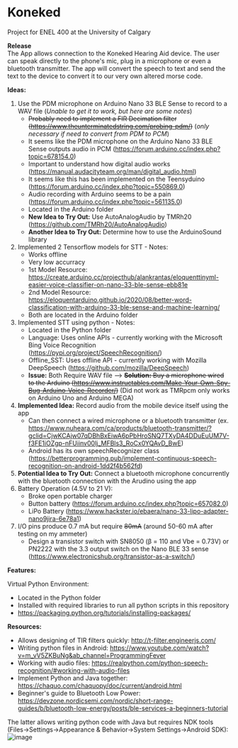 # Koneked
Project for ENEL 400 at the University of Calgary

**Release** </br>
The App allows connection to the Koneked Hearing Aid device. The user can speak directly to the phone's mic, plug in a microphone or even a bluetooth transmitter. The app will convert the speech to text and send the text to the device to convert it to our very own altered morse code.

**Ideas:**
1. Use the PDM microphone on Arduino Nano 33 BLE Sense to record to a WAV file (*Unable to get it to work, but here are some notes*)
 	- ~~Probably need to implement a FIR Decimation filter (https://www.theunterminatedstring.com/probing-pdm/)~~ (*only necessary if need to convert from PDM to PCM*)
 	- It seems like the PDM microphone on the Arduino Nano 33 BLE Sense outputs audio in PCM (https://forum.arduino.cc/index.php?topic=678154.0)
 	- Important to understand how digital audio works (https://manual.audacityteam.org/man/digital_audio.html)
 	- It seems like this has been implemented on the Teensyduino (https://forum.arduino.cc/index.php?topic=550869.0)
 	- Audio recording with Arduino seems to be a pain (https://forum.arduino.cc/index.php?topic=561135.0)
 	- Located in the Arduino folder
 	- **New Idea to Try Out:** Use AutoAnalogAudio by TMRh20 (https://github.com/TMRh20/AutoAnalogAudio)
 	- **Another Idea to Try Out:** Determine how to use the ArduinoSound library
2.  Implemented 2 Tensorflow models for STT - Notes:
 	- Works offline
 	- Very low accurracy
 	- 1st Model Resource: https://create.arduino.cc/projecthub/alankrantas/eloquenttinyml-easier-voice-classifier-on-nano-33-ble-sense-ebb81e
 	- 2nd Model Resource: https://eloquentarduino.github.io/2020/08/better-word-classification-with-arduino-33-ble-sense-and-machine-learning/
 	- Both are located in the Arduino folder
3. Implemented STT using python - Notes:
 	- Located in the Python folder
 	- Language: Uses online APIs - currently working with the Microsoft Bing Voice Recognition (https://pypi.org/project/SpeechRecognition/)
 	- Offline_SST: Uses offline API - currently working with Mozilla DeepSpeech (https://github.com/mozilla/DeepSpeech)
 	- **Issue:** Both Require WAV file --> ~~**Solution:** Buy a microphone wired to the Arduino (https://www.instructables.com/Make-Your-Own-Spy-Bug-Arduino-Voice-Recorder/)~~ (Did not work as TMRpcm only works on Arduino Uno and Arduino MEGA)
4. **Implemented Idea:** Record audio from the mobile device itself using the app
 	- Can then connect a wired microphone or a bluetooth transmitter (ex. https://www.nuheara.com/ca/products/bluetooth-transmitter/?gclid=CjwKCAjw07qDBhBxEiwA6pPbHroSNQ7TXyDA4DDuEuUM7V-f3FE1iOZgp-nFUiinv00lj_MFBls3_RoCx0YQAvD_BwE)
 	- Android has its own speechRecognizer class (https://betterprogramming.pub/implement-continuous-speech-recognition-on-android-1dd2f4b562fd)
5. **Potential Idea to Try Out:** Connect a bluetooth microphone concurrently with the bluetooth connection with the Arudino using the app
6. Battery Operation (4.5V to 21 V):
 	- Broke open portable charger
 	- Button battery (https://forum.arduino.cc/index.php?topic=657082.0)
 	- LiPo Battery (https://www.hackster.io/ebaera/nano-33-lipo-adapter-nano9jira-6e78a1)
7. I/O pins produce 0.7 mA but require ~~80mA~~ (around 50-60 mA after testing on my ammeter)
 	- Design a transistor switch with SN8050 (β = 110 and Vbe = 0.73V) or PN2222 with the 3.3 output switch on the Nano BLE 33 sense (https://www.electronicshub.org/transistor-as-a-switch/)
    
**Features:**

Virtual Python Environment:
 - Located in the Python folder
 - Installed with required libraries to run all python scripts in this repository
 - https://packaging.python.org/tutorials/installing-packages/

**Resources:**
 - Allows designing of TIR filters quickly: http://t-filter.engineerjs.com/
 - Writing python files in Android: https://www.youtube.com/watch?v=m_vV5ZKBuNg&ab_channel=ProgrammingFever
 - Working with audio files: https://realpython.com/python-speech-recognition/#working-with-audio-files
 - Implement Python and Java together: https://chaquo.com/chaquopy/doc/current/android.html
 - Beginner's guide to Bluetooth Low Power: https://devzone.nordicsemi.com/nordic/short-range-guides/b/bluetooth-low-energy/posts/ble-services-a-beginners-tutorial

The latter allows writing python code with Java but requires NDK tools (Files->Settings->Appearance & Behavior->System Settings->Android SDK):
![image](https://user-images.githubusercontent.com/14882398/110557510-f3c83e80-80fd-11eb-89fa-8b3753e74047.png)
